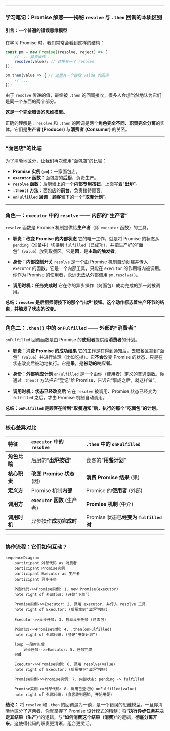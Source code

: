

-----

### **学习笔记：Promise 解惑——揭秘 `resolve` 与 `.then` 回调的本质区别**

#### **引言：一个普遍的错误思维模型**

在学习 Promise 时，我们常常会看到这样的结构：

```javascript
const pm = new Promise((resolve, reject) => {
    // ... 异步操作 ...
    resolve(value); // 这里有一个 resolve
});

pm.then(value => { // 这里有一个接收 value 的回调
    // ...
});
```

由于 `resolve` 传递的值，最终被 `.then` 的回调接收，很多人会想当然地认为它们是同一个东西的两个部分。

**这是一个完全错误的思维模型。**

正确的理解是：`resolve` 和 `.then` 的回调是两个**角色完全不同、职责完全分离**的实体。它们是**生产者 (Producer)** 与**消费者 (Consumer)** 的关系。

-----

### “面包店”的比喻

为了清晰地区分，让我们再次使用“面包店”的比喻：

  * **Promise 实例 (`pm`)**：一家面包店。
  * **`executor` 函数**：面包店的**后厨**，负责生产。
  * **`resolve` 函数**：后厨墙上的一个**内部专用按钮**，上面写着“**出炉**”。
  * **`.then()` 方法**：面包店的**前台**，负责接待顾客。
  * **`onFulfilled` 回调**：**顾客**留下的一个“**取餐计划**”。

-----

### **角色一：`executor` 中的 `resolve` —— 内部的“生产者”**

`resolve` 函数是 Promise 机制提供给**生产者**（即 `executor` 函数）的工具。

  * **职责：改变 Promise 的内部状态**
    它的唯一工作，就是将 Promise 的状态从 `pending`（准备中）切换到 `fulfilled`（已成功），并把生产好的“面包”（`value`）放到取餐区。它是**因**，是**主动的触发者**。

  * **身份：内部控制开关**
    `resolve` 是一个由 Promise 机制自动创建并传入 `executor` 的函数。它是一个内部工具，只能在 `executor` 的作用域内被调用。你作为 Promise 的使用者，永远无法从外部调用 `pm.resolve()`。

  * **调用时机：任务完成时**
    它在你的异步操作（烤面包）成功完成的那一刻被调用。

**总结：`resolve` 是后厨师傅按下的那个“出炉”按钮。这个动作标志着生产环节的结束，并触发了状态的改变。**

-----

### **角色二：`.then()` 中的 `onFulfilled` —— 外部的“消费者”**

`onFulfilled` 回调函数是由 Promise 的**使用者**提供给**消费者**的计划。

  * **职责：消费 Promise 的成功结果**
    它的工作是在得到通知后，去取餐区拿到“面包”（`value`）并进行处理（比如吃掉）。它**不会**改变 Promise 的状态，只是在状态改变后被动地执行。它是**果**，是**被动的响应者**。

  * **身份：外部响应计划**
    `onFulfilled` 是一个由你（使用者）定义的普通函数。你通过 `.then()` 方法把它“登记”给 Promise，告诉它“事成之后，就这样做”。

  * **调用时机：状态已经改变后**
    它在 `resolve` 被调用、Promise 状态已经变为 `fulfilled` 之后，才由 Promise 机制自动调用。

**总结：`onFulfilled` 是顾客在听到“取餐通知”后，执行的那个“吃面包”的计划。**

-----

### **核心差异对比**

| 特征 | `executor` 中的 `resolve` | `.then` 中的 `onFulfilled` |
| :--- | :--- | :--- |
| **角色比喻** | 后厨的“**出炉按钮**” | 食客的“**用餐计划**” |
| **核心职责** | **改变 Promise 状态** (因) | **消费 Promise 结果** (果) |
| **定义方** | Promise 机制**内部** | Promise 的**使用者** (外部) |
| **调用方** | **`executor` 函数** (生产者) | **Promise 机制** (中介) |
| **调用时机** | 异步操作**成功完成时** | Promise 状态**已经变为 `fulfilled` 时** |

-----

### **协作流程：它们如何互动？**

```mermaid
sequenceDiagram
    participant 外部代码 as 消费者
    participant Promise实例
    participant Executor as 生产者
    participant 异步任务

    外部代码->>Promise实例: 1. new Promise(executor)
    note right of 外部代码: (开始“下单”)

    Promise实例->>Executor: 2. 调用 executor, 并传入 resolve 工具
    note right of Executor: (后厨拿到“出炉”按钮)

    Executor->>异步任务: 3. 启动异步任务 (烤面包)

    外部代码->>Promise实例: 4. .then(onFulfilled)
    note right of 外部代码: (登记“用餐计划”)

    loop 一段时间后
        异步任务-->>Executor: 5. 任务完成
    end
    
    Executor->>Promise实例: 6. 调用 resolve(value)
    note right of Executor: (后厨按下“出炉”按钮)

    Promise实例->>Promise实例: 7. 内部状态: pending -> fulfilled
    
    Promise实例->>外部代码: 8. 调用已登记的 onFulfilled(value)
    note right of 外部代码: (食客收到通知, 开始用餐)
```

**结论：**
将 `resolve` 和 `.then` 的回调混为一谈，是一个错误的思维模型。一旦你清晰地区分了这两者，你就掌握了 Promise 设计模式的精髓：将“**执行异步任务并决定其结果（生产）**”的逻辑，与“**如何消费这个结果（消费）**”的逻辑，**彻底分离开来**。这使得代码的职责更清晰，组合更灵活。